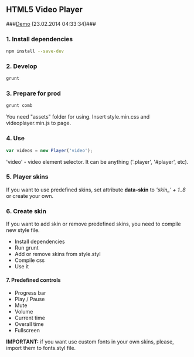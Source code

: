 ## HTML5 Video Player ##

###[Demo](http://kuznetsovanton.ru/games/videoapi/demo.html) (23.02.2014 04:33:34)###

### 1. Install dependencies ###
```bash
npm install --save-dev
```

### 2. Develop ###
```bash
grunt
```

### 3. Prepare for prod ###
```bash
grunt comb
```

You need "assets" folder for using. Insert style.min.css and videoplayer.min.js to page.
### 4. Use ###
```js
var videos = new Player('video');
```
'video' - video element selector. It can be anything ('.player', '#player', etc).

### 5. Player skins ###
If you want to use predefined skins, set attribute **data-skin** to *'skin_' + 1..8* or create your own.

### 6. Create skin ###
If you want to add skin or remove predefined skins, you need to compile new style file.
- Install dependencies
- Run grunt
- Add or remove skins from style.styl
- Compile css
- Use it

#### 7. Predefined controls ####
- Progress bar
- Play / Pause
- Mute
- Volume
- Current time
- Overall time
- Fullscreen

**IMPORTANT:** if you want use custom fonts in your own skins, please, import them to fonts.styl file.

